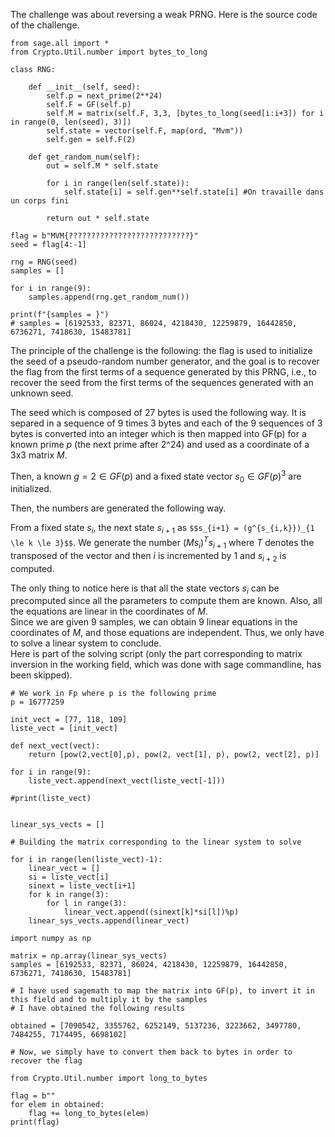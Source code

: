 The challenge was about reversing a weak PRNG.
Here is the source code of the challenge.

```{python}
from sage.all import *
from Crypto.Util.number import bytes_to_long

class RNG:

    def __init__(self, seed):
        self.p = next_prime(2**24)
        self.F = GF(self.p)
        self.M = matrix(self.F, 3,3, [bytes_to_long(seed[i:i+3]) for i in range(0, len(seed), 3)])
        self.state = vector(self.F, map(ord, "Mvm"))
        self.gen = self.F(2)

    def get_random_num(self):
        out = self.M * self.state

        for i in range(len(self.state)):
            self.state[i] = self.gen**self.state[i] #On travaille dans un corps fini

        return out * self.state

flag = b"MVM{???????????????????????????}"
seed = flag[4:-1]

rng = RNG(seed)
samples = []

for i in range(9):
    samples.append(rng.get_random_num())

print(f"{samples = }")
# samples = [6192533, 82371, 86024, 4218430, 12259879, 16442850, 6736271, 7418630, 15483781]
```

The principle of the challenge is the following: the flag is used to initialize the seed of a pseudo-random number generator, and the goal is to recover the flag from the first terms of a sequence generated by this PRNG, i.e., to recover the seed from the first terms of the sequences generated with an unknown seed.

The seed which is composed of 27 bytes is used the following way.
It is separed in a sequence of 9 times 3 bytes and each of the $9$ sequences of 3 bytes is converted into an integer which is then mapped into GF(p) for a known prime $p$ (the next prime after 2^24) and used as a coordinate of a 
3x3 matrix $M$.

Then, a known $g=2 \in GF(p)$ and a fixed state vector $s_0 \in GF(p)^3$ are initialized.

Then, the numbers are generated the following way.

From a fixed state $s_i$, the next state $s_{i+1}$ as ```$$s_{i+1} = (g^{s_{i,k}})_{1 \le k \le 3}$$```.
We generate the number $(Ms_i)^T s_{i+1}$ where $T$ denotes the transposed of the vector and then $i$ is incremented by $1$ and $s_{i+2}$ is computed.

The only thing to notice here is that all the state vectors $s_i$ can be precomputed since all the parameters to compute them are known. Also, all the equations are linear in the coordinates of $M$.\
Since we are given $9$ samples, we can obtain $9$ linear equations in the coordinates of $M$, and those equations are independent. Thus, we only have to solve a linear system to conclude. \
Here is part of the solving script (only the part corresponding to matrix inversion in the working field, which was done with sage commandline, has been skipped).

```{python}
# We work in Fp where p is the following prime
p = 16777259

init_vect = [77, 118, 109]
liste_vect = [init_vect]

def next_vect(vect):
    return [pow(2,vect[0],p), pow(2, vect[1], p), pow(2, vect[2], p)]

for i in range(9):
    liste_vect.append(next_vect(liste_vect[-1]))

#print(liste_vect)


linear_sys_vects = []

# Building the matrix corresponding to the linear system to solve

for i in range(len(liste_vect)-1):
    linear_vect = []
    si = liste_vect[i]
    sinext = liste_vect[i+1]
    for k in range(3):
        for l in range(3):
            linear_vect.append((sinext[k]*si[l])%p)
    linear_sys_vects.append(linear_vect)

import numpy as np

matrix = np.array(linear_sys_vects)
samples = [6192533, 82371, 86024, 4218430, 12259879, 16442850, 6736271, 7418630, 15483781]

# I have used sagemath to map the matrix into GF(p), to invert it in this field and to multiply it by the samples
# I have obtained the following results

obtained = [7090542, 3355762, 6252149, 5137236, 3223662, 3497780, 7484255, 7174495, 6698102]

# Now, we simply have to convert them back to bytes in order to recover the flag

from Crypto.Util.number import long_to_bytes

flag = b""
for elem in obtained:
    flag += long_to_bytes(elem)
print(flag)
``` 